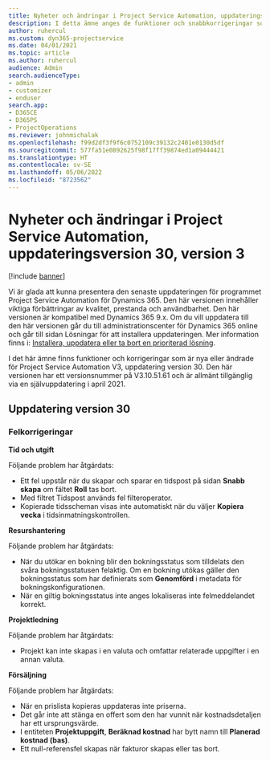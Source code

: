 ```yaml
---
title: Nyheter och ändringar i Project Service Automation, uppdateringsversion 30, version 3
description: I detta ämne anges de funktioner och snabbkorrigeringar som finns tillgängliga i Project Service Automation, uppdateringsversion 30, V3.
author: ruhercul
ms.custom: dyn365-projectservice
ms.date: 04/01/2021
ms.topic: article
ms.author: ruhercul
audience: Admin
search.audienceType:
- admin
- customizer
- enduser
search.app:
- D365CE
- D365PS
- ProjectOperations
ms.reviewer: johnmichalak
ms.openlocfilehash: f99d2df3f9f6c0752109c39132c2401e0130d5df
ms.sourcegitcommit: 577fa51e0892625f98f17ff39874ed1a09444421
ms.translationtype: HT
ms.contentlocale: sv-SE
ms.lasthandoff: 05/06/2022
ms.locfileid: "8723562"
---
```

# <a name="whats-new-or-changed-in-project-service-automation-update-release-30-v3"></a>Nyheter och ändringar i Project Service Automation, uppdateringsversion 30, version 3

[!include [banner](../includes/psa-now-project-operations.md)]

Vi är glada att kunna presentera den senaste uppdateringen för programmet Project Service Automation för Dynamics 365. Den här versionen innehåller viktiga förbättringar av kvalitet, prestanda och användbarhet. Den här versionen är kompatibel med Dynamics 365 9.x. Om du vill uppdatera till den här versionen går du till administrationscenter för Dynamics 365 online och går till sidan Lösningar för att installera uppdateringen. Mer information finns i: [Installera, uppdatera eller ta bort en prioriterad lösning](/power-platform/admin/install-remove-preferred-solution).

I det här ämne finns funktioner och korrigeringar som är nya eller ändrade för Project Service Automation V3, uppdatering version 30. Den här versionen har ett versionsnummer på V3.10.51.61 och är allmänt tillgänglig via en självuppdatering i april 2021.

## <a name="update-release-30"></a>Uppdatering version 30

### <a name="bug-fixes"></a>Felkorrigeringar

**Tid och utgift**

Följande problem har åtgärdats:

- Ett fel uppstår när du skapar och sparar en tidspost på sidan **Snabb skapa** om fältet **Roll** tas bort.
- Med filtret Tidspost används fel filteroperator.
- Kopierade tidsscheman visas inte automatiskt när du väljer **Kopiera vecka** i tidsinmatningskontrollen.

**Resurshantering**

Följande problem har åtgärdats:

- När du utökar en bokning blir den bokningsstatus som tilldelats den svåra bokningsstatusen felaktig. Om en bokning utökas gäller den bokningsstatus som har definierats som **Genomförd** i metadata för bokningskonfigurationen.
- När en giltig bokningsstatus inte anges lokaliseras inte felmeddelandet korrekt.

**Projektledning**

Följande problem har åtgärdats:

- Projekt kan inte skapas i en valuta och omfattar relaterade uppgifter i en annan valuta.

**Försäljning**

Följande problem har åtgärdats:

- När en prislista kopieras uppdateras inte priserna.
- Det går inte att stänga en offert som den har vunnit när kostnadsdetaljen har ett ursprungsvärde.
- I entiteten **Projektuppgift**, **Beräknad kostnad** har bytt namn till **Planerad kostnad (bas)**.
- Ett null-referensfel skapas när fakturor skapas eller tas bort.
